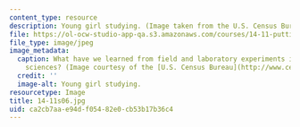 ```yaml
---
content_type: resource
description: Young girl studying. (Image taken from the U.S. Census Bureau.)
file: https://ol-ocw-studio-app-qa.s3.amazonaws.com/courses/14-11-putting-social-sciences-to-the-test-field-experiments-in-economics-spring-2006/ca2cb7aae94df05482e0cb53b17b36c4_14-11s06.jpg
file_type: image/jpeg
image_metadata:
  caption: What have we learned from field and laboratory experiments in the social
    sciences? (Image courtesy of the [U.S. Census Bureau](http://www.census.gov/).)
  credit: ''
  image-alt: Young girl studying.
resourcetype: Image
title: 14-11s06.jpg
uid: ca2cb7aa-e94d-f054-82e0-cb53b17b36c4
---
```

